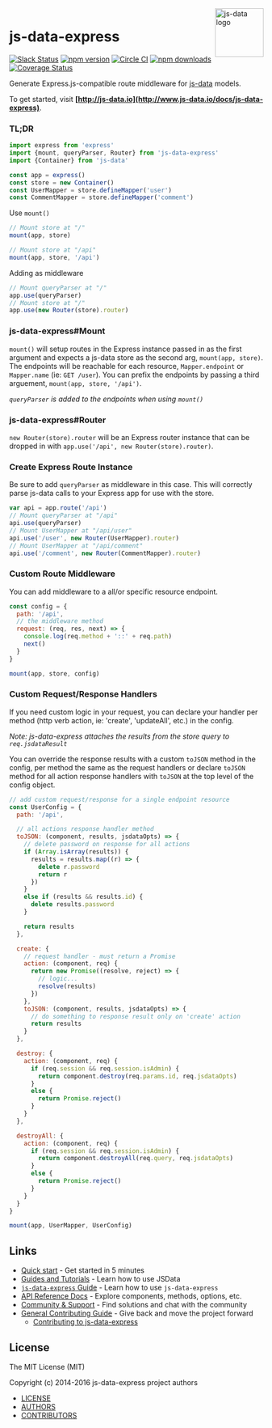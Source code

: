 <img src="https://raw.githubusercontent.com/js-data/js-data/master/js-data.png" alt="js-data logo" title="js-data" align="right" width="96" height="96" />

# js-data-express

[![Slack Status][sl_b]][sl_l]
[![npm version][npm_b]][npm_l]
[![Circle CI][circle_b]][circle_l]
[![npm downloads][dn_b]][dn_l]
[![Coverage Status][cov_b]][cov_l]

Generate Express.js-compatible route middleware for [js-data](http://www.js-data.io/) models.

To get started, visit __[http://js-data.io](http://www.js-data.io/docs/js-data-express)__.

### TL;DR

```js
import express from 'express'
import {mount, queryParser, Router} from 'js-data-express'
import {Container} from 'js-data'

const app = express()
const store = new Container()
const UserMapper = store.defineMapper('user')
const CommentMapper = store.defineMapper('comment')
```

Use `mount()`

```js
// Mount store at "/"
mount(app, store)

// Mount store at "/api"
mount(app, store, '/api')
```

Adding as middleware
```js
// Mount queryParser at "/"
app.use(queryParser)
// Mount store at "/"
app.use(new Router(store).router)
```


### js-data-express#Mount

`mount()` will setup routes in the Express instance passed in as the first
argument and expects a js-data store as the second arg, `mount(app, store)`. The endpoints will be reachable for each resource, `Mapper.endpoint` or `Mapper.name` (ie: `GET /user`). You can prefix the endpoints by passing a third arguement, `mount(app, store, '/api')`.

*`queryParser` is added to the endpoints when using `mount()`*

### js-data-express#Router

`new Router(store).router` will be an Express router instance that can be dropped
in with `app.use('/api', new Router(store).router)`.

### Create Express Route Instance
Be sure to add `queryParser` as middleware in this case. This will correctly parse  js-data calls to your Express app for use with the store.
```js
var api = app.route('/api')
// Mount queryParser at "/api"
api.use(queryParser)
// Mount UserMapper at "/api/user"
api.use('/user', new Router(UserMapper).router)
// Mount UserMapper at "/api/comment"
api.use('/comment', new Router(CommentMapper).router)
```

### Custom Route Middleware

You can add middleware to a all/or specific resource endpoint.

```js
const config = {
  path: '/api',
  // the middleware method
  request: (req, res, next) => {
    console.log(req.method + '::' + req.path)
    next()
  }
}

mount(app, store, config)
```

### Custom Request/Response Handlers
If you need custom logic in your request, you can declare your handler per method (http verb action, ie: 'create', 'updateAll', etc.) in the config.

*Note: js-data-express attaches the results from the store query to `req.jsdataResult`*

You can override the response results with a custom `toJSON` method in the config, per method the same as the request handlers or declare `toJSON` method for all action response handlers with `toJSON` at the top level of the config object.

```js
// add custom request/response for a single endpoint resource
const UserConfig = {
  path: '/api',

  // all actions response handler method
  toJSON: (component, results, jsdataOpts) => {
    // delete password on response for all actions
    if (Array.isArray(results)) {
      results = results.map((r) => {
        delete r.password
        return r
      })
    }
    else if (results && results.id) {
      delete results.password
    }

    return results
  },

  create: {
    // request handler - must return a Promise
    action: (component, req) {
      return new Promise((resolve, reject) => {
        // logic...
        resolve(results)
      })
    },
    toJSON: (component, results, jsdataOpts) => {
      // do something to response result only on 'create' action
      return results
    }
  },

  destroy: {
    action: (component, req) {
      if (req.session && req.session.isAdmin) {
        return component.destroy(req.params.id, req.jsdataOpts)
      }
      else {
        return Promise.reject()
      }
    }
  },

  destroyAll: {
    action: (component, req) {
      if (req.session && req.session.isAdmin) {
        return component.destroyAll(req.query, req.jsdataOpts)
      }
      else {
        return Promise.reject()
      }
    }
  }
}

mount(app, UserMapper, UserConfig)
```

## Links

* [Quick start](http://www.js-data.io/docs/home#quick-start) - Get started in 5 minutes
* [Guides and Tutorials](http://www.js-data.io/docs/home) - Learn how to use JSData
* [`js-data-express` Guide](http://www.js-data.io/docs/js-data-express) - Learn how to use `js-data-express`
* [API Reference Docs](http://api.js-data.io) - Explore components, methods, options, etc.
* [Community & Support](http://js-data.io/docs/community) - Find solutions and chat with the community
* [General Contributing Guide](http://js-data.io/docs/contributing) - Give back and move the project forward
  * [Contributing to js-data-express](https://github.com/js-data/js-data-express/blob/master/.github/CONTRIBUTING.md)

## License

The MIT License (MIT)

Copyright (c) 2014-2016 js-data-express project authors

* [LICENSE](https://github.com/js-data/js-data-express/blob/master/LICENSE)
* [AUTHORS](https://github.com/js-data/js-data-express/blob/master/AUTHORS)
* [CONTRIBUTORS](https://github.com/js-data/js-data-express/blob/master/CONTRIBUTORS)

[sl_b]: http://slack.js-data.io/badge.svg
[sl_l]: http://slack.js-data.io
[npm_b]: https://img.shields.io/npm/v/js-data-express.svg?style=flat
[npm_l]: https://www.npmjs.org/package/js-data-express
[circle_b]: https://img.shields.io/circleci/project/js-data/js-data-express.svg?style=flat
[circle_l]: https://circleci.com/gh/js-data/js-data-express
[dn_b]: https://img.shields.io/npm/dm/js-data-express.svg?style=flat
[dn_l]: https://www.npmjs.org/package/js-data-express
[cov_b]: https://img.shields.io/codecov/c/github/js-data/js-data-express.svg?style=flat
[cov_l]: https://codecov.io/github/js-data/js-data-express
